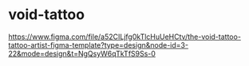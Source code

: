 # void-tattoo

https://www.figma.com/file/a52CILjfg0kTlcHuUeHCtv/the-void-tattoo-tattoo-artist-figma-template?type=design&node-id=3-22&mode=design&t=NgQsyW6qTkTfS9Ss-0